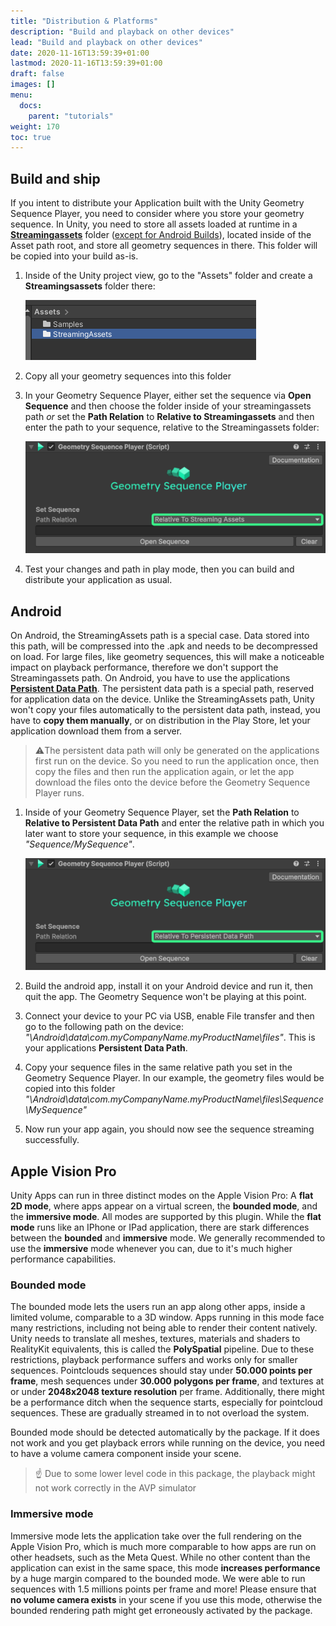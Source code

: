```yaml
---
title: "Distribution & Platforms"
description: "Build and playback on other devices"
lead: "Build and playback on other devices"
date: 2020-11-16T13:59:39+01:00
lastmod: 2020-11-16T13:59:39+01:00
draft: false
images: []
menu:
  docs:
    parent: "tutorials"
weight: 170
toc: true
---
```


## Build and ship

If you intent to distribute your Application built with the Unity Geometry Sequence Player, you need to consider where you store your geometry sequence.
In Unity, you need to store all assets loaded at runtime in a [**Streamingassets**](https://docs.unity3d.com/Manual/StreamingAssets.html) folder ([except for Android Builds](#android)), located inside of the Asset path root, and store all geometry sequences in there. This folder will be copied into your build as-is.

1. Inside of the Unity project view, go to the "Assets" folder and create a **Streamingsassets** folder there:

    ![Add Streamingassets folder in Assets directory](create_streamingassets.png)

2. Copy all your geometry sequences into this folder

3. In your Geometry Sequence Player, either set the sequence via **Open Sequence** and then choose the folder inside of your streamingassets path *or* set the **Path Relation** to **Relative to Streamingassets** and then enter the path to your sequence, relative to the Streamingassets folder:

    ![Set the streamingassets path relation and path](set_streamingassets_path.png)

4. Test your changes and path in play mode, then you can build and distribute your application as usual.

## Android

On Android, the StreamingAssets path is a special case. Data stored into this path, will be compressed into the .apk and needs to be decompressed on load. For large files, like geometry sequences, this will make a noticeable impact on playback performance, therefore we don't support the Streamingassets path. On Android, you have to use the applications [**Persistent Data Path**](https://docs.unity3d.com/ScriptReference/Application-persistentDataPath.html). The persistent data path is a special path, reserved for application data on the device. Unlike the StreamingAssets path, Unity won't copy your files automatically to the persistent data path, instead, you have to **copy them manually**, or on distribution in the Play Store, let your application download them from a server.

> ⚠️The persistent data path will only be generated on the applications first run on the device. So you need to run the application once, then copy the files and then run the application again, or let the app download the files onto the device before the Geometry Sequence Player runs.

1. Inside of your Geometry Sequence Player, set the **Path Relation** to **Relative to Persistent Data Path** and enter the relative path in which you later want to store your sequence, in this example we choose *"Sequence/MySequence"*.

    ![Set the persistent data path relation and path](set_persistentdata_path.png)

2. Build the android app, install it on your Android device and run it, then quit the app. The Geometry Sequence won't be playing at this point.

3. Connect your device to your PC via USB, enable File transfer and then go to the following path on the device:
*"\Android\data\com.myCompanyName.myProductName\files"*. This is your applications **Persistent Data Path**.

4. Copy your sequence files in the same relative path you set in the Geometry Sequence Player. In our example, the geometry files would be copied into this folder *"\Android\data\com.myCompanyName.myProductName\files\Sequence\MySequence"*

5. Now run your app again, you should now see the sequence streaming successfully.

## Apple Vision Pro

Unity Apps can run in three distinct modes on the Apple Vision Pro: A **flat 2D mode**, where apps appear on a virtual screen, the **bounded mode**, and the **immersive mode**.
All modes are supported by this plugin. While the **flat mode** runs like an IPhone or IPad application, there are stark differences between the **bounded** and **immersive** mode.
We generally recommended to use the **immersive** mode whenever you can, due to it's much higher performance capabilities.

### Bounded mode

The bounded mode lets the users run an app along other apps, inside a limited volume, comparable to a 3D window. Apps running in this mode face many restrictions, including not being able to render their content natively. Unity needs to translate all meshes, textures, materials and shaders to RealityKit equivalents, this is called the **PolySpatial** pipeline. Due to these restrictions, playback performance suffers and works only for smaller sequences. Pointclouds sequences should stay under **50.000 points per frame**, mesh sequences under **30.000 polygons per frame**, and textures at or under **2048x2048 texture resolution** per frame. Additionally, there might be a performance ditch when the sequence starts, especially for pointcloud sequences. These are gradually streamed in to not overload the system.

Bounded mode should be detected automatically by the package. If it does not work and you get playback errors while running on the device, you need to have a volume camera component inside your scene.

> ☝️ Due to some lower level code in this package, the playback might not work correctly in the AVP simulator

### Immersive mode

Immersive mode lets the application take over the full rendering on the Apple Vision Pro, which is much more comparable to how apps are run on other headsets, such as the Meta Quest. While no other content than the application can exist in the same space, this mode **increases performance** by a huge margin compared to the bounded mode. We were able to run sequences with 1.5 millions points per frame and more! Please ensure that **no volume camera exists** in your scene if you use this mode, otherwise the bounded rendering path might get erroneously activated by the package.
